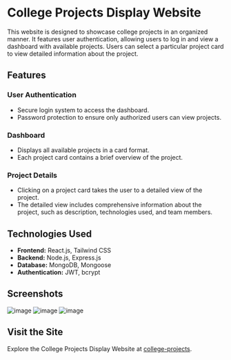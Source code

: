 # College Projects Display Website

This website is designed to showcase college projects in an organized manner. It features user authentication, allowing users to log in and view a dashboard with available projects. Users can select a particular project card to view detailed information about the project.

## Features

### User Authentication
- Secure login system to access the dashboard.
- Password protection to ensure only authorized users can view projects.

### Dashboard
- Displays all available projects in a card format.
- Each project card contains a brief overview of the project.

### Project Details
- Clicking on a project card takes the user to a detailed view of the project.
- The detailed view includes comprehensive information about the project, such as description, technologies used, and team members.

## Technologies Used

- **Frontend:** React.js, Tailwind CSS
- **Backend:** Node.js, Express.js
- **Database:** MongoDB, Mongoose
- **Authentication:** JWT, bcrypt

## Screenshots

![image](https://github.com/chinmaya-kumar-behera/TraficSignal/assets/101429530/3a7e5e58-66a8-47b9-ada3-2b6285e5adc8)
![image](https://github.com/chinmaya-kumar-behera/TraficSignal/assets/101429530/f900bc2e-0f72-43b9-ac4e-6db2b02034e8)
![image](https://github.com/chinmaya-kumar-behera/TraficSignal/assets/101429530/9413ca0a-e0db-47c2-8b31-062b57ec9485)

## Visit the Site

Explore the College Projects Display Website at [college-projects](https://traffic-signal-dlbulpgav-chinmayas-projects-e36965c6.vercel.app/).


